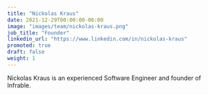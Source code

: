 ```yaml
---
title: "Nickolas Kraus"
date: 2021-12-29T00:00:00-06:00
image: "images/team/nickolas-kraus.png"
job_title: "Founder"
linkedin_url: "https://www.linkedin.com/in/nickolas-kraus"
promoted: true
draft: false
weight: 1
---
```


Nickolas Kraus is an experienced Software Engineer and founder of Infrable.
